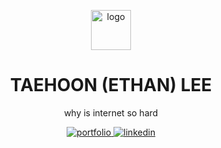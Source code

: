 <p align=center>
  <img src="https://www.taehoonlee.dev/logo.png" alt="logo" style="width:64px" />
</p>

<h1 align=center>TAEHOON (ETHAN) LEE</h1>

<p align=center>
  why is internet so hard
</p>

<p align=center>
  <a href="https://taehoonlee.dev/">
    <img src="https://img.shields.io/badge/portfolio-060606?style=for-the-badge" alt="portfolio" />
  </a>
  <a href="https://www.linkedin.com/in/ethantlee/">
    <img src="https://img.shields.io/badge/linkedin-0a66c2?style=for-the-badge" alt="linkedin">
  </a>
</p>

<!-- <p align=center>
  <img src="https://github-profile-summary-cards.vercel.app/api/cards/profile-details?username=ethn1ee&theme=dark" alt="summary" />
</p> -->

